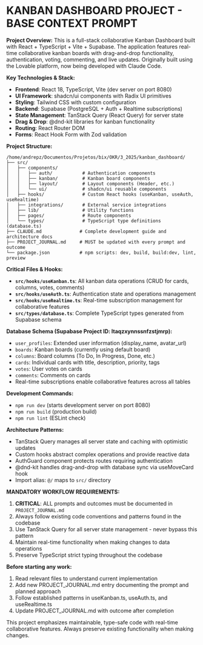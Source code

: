 # KANBAN DASHBOARD PROJECT - BASE CONTEXT PROMPT

**Project Overview:**
This is a full-stack collaborative Kanban Dashboard built with React + TypeScript + Vite + Supabase. The application features real-time collaborative kanban boards with drag-and-drop functionality, authentication, voting, commenting, and live updates. Originally built using the Lovable platform, now being developed with Claude Code.

**Key Technologies & Stack:**
- **Frontend**: React 18, TypeScript, Vite (dev server on port 8080)
- **UI Framework**: shadcn/ui components with Radix UI primitives
- **Styling**: Tailwind CSS with custom configuration
- **Backend**: Supabase (PostgreSQL + Auth + Realtime subscriptions)
- **State Management**: TanStack Query (React Query) for server state
- **Drag & Drop**: @dnd-kit libraries for kanban functionality
- **Routing**: React Router DOM
- **Forms**: React Hook Form with Zod validation

**Project Structure:**
```
/home/andrepz/Documentos/Projetos/bix/OKR/3_2025/kanban_dashboard/
├── src/
│   ├── components/
│   │   ├── auth/           # Authentication components
│   │   ├── kanban/         # Kanban board components
│   │   ├── layout/         # Layout components (Header, etc.)
│   │   └── ui/             # shadcn/ui reusable components
│   ├── hooks/              # Custom React hooks (useKanban, useAuth, useRealtime)
│   ├── integrations/       # External service integrations
│   ├── lib/                # Utility functions
│   ├── pages/              # Route components
│   └── types/              # TypeScript type definitions (database.ts)
├── CLAUDE.md              # Complete development guide and architecture docs
├── PROJECT_JOURNAL.md     # MUST be updated with every prompt and outcome
└── package.json           # npm scripts: dev, build, build:dev, lint, preview
```

**Critical Files & Hooks:**
- **`src/hooks/useKanban.ts`**: All kanban data operations (CRUD for cards, columns, votes, comments)
- **`src/hooks/useAuth.ts`**: Authentication state and operations management
- **`src/hooks/useRealtime.ts`**: Real-time subscription management for collaborative features
- **`src/types/database.ts`**: Complete TypeScript types generated from Supabase schema

**Database Schema (Supabase Project ID: ltaqzxynnssnfzstjmrp):**
- `user_profiles`: Extended user information (display_name, avatar_url)
- `boards`: Kanban boards (currently using default board)
- `columns`: Board columns (To Do, In Progress, Done, etc.)
- `cards`: Individual cards with title, description, priority, tags
- `votes`: User votes on cards
- `comments`: Comments on cards
- Real-time subscriptions enable collaborative features across all tables

**Development Commands:**
- `npm run dev` (starts development server on port 8080)
- `npm run build` (production build)
- `npm run lint` (ESLint check)

**Architecture Patterns:**
- TanStack Query manages all server state and caching with optimistic updates
- Custom hooks abstract complex operations and provide reactive data
- AuthGuard component protects routes requiring authentication
- @dnd-kit handles drag-and-drop with database sync via useMoveCard hook
- Import alias: `@/` maps to `src/` directory

**MANDATORY WORKFLOW REQUIREMENTS:**
1. **CRITICAL**: ALL prompts and outcomes must be documented in `PROJECT_JOURNAL.md`
2. Always follow existing code conventions and patterns found in the codebase
3. Use TanStack Query for all server state management - never bypass this pattern
4. Maintain real-time functionality when making changes to data operations
5. Preserve TypeScript strict typing throughout the codebase

**Before starting any work:**
1. Read relevant files to understand current implementation
2. Add new PROJECT_JOURNAL.md entry documenting the prompt and planned approach
3. Follow established patterns in useKanban.ts, useAuth.ts, and useRealtime.ts
4. Update PROJECT_JOURNAL.md with outcome after completion

This project emphasizes maintainable, type-safe code with real-time collaborative features. Always preserve existing functionality when making changes.